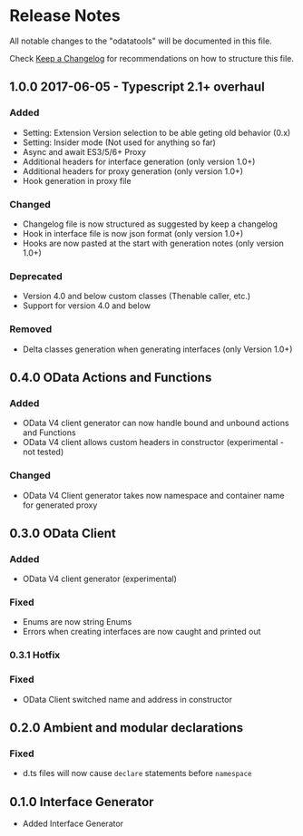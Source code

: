 # Release Notes

All notable changes to the "odatatools" will be documented in this file.

Check [Keep a Changelog](http://keepachangelog.com/) for recommendations on how to structure this file.

## 1.0.0 2017-06-05 - Typescript 2.1+ overhaul

### Added

- Setting: Extension Version selection to be able geting old behavior (0.x)
- Setting: Insider mode (Not used for anything so far)
- Async and await ES3/5/6+ Proxy
- Additional headers for interface generation (only version 1.0+)
- Additional headers for proxy generation (only version 1.0+)
- Hook generation in proxy file

### Changed

- Changelog file is now structured as suggested by keep a changelog
- Hook in interface file is now json format (only version 1.0+)
- Hooks are now pasted at the start with generation notes (only version 1.0+)

### Deprecated

- Version 4.0 and below custom classes (Thenable caller, etc.)
- Support for version 4.0 and below

### Removed

- Delta classes generation when generating interfaces (only Version 1.0+)

## 0.4.0 OData Actions and Functions

### Added

- OData V4 client generator can now handle bound and unbound actions and Functions
- OData V4 client allows custom headers in constructor (experimental - not tested)

### Changed

- OData V4 Client generator takes now namespace and container name for generated proxy

## 0.3.0 OData Client

### Added

- OData V4 client generator (experimental)

### Fixed

- Enums are now string Enums
- Errors when creating interfaces are now caught and printed out

### 0.3.1 Hotfix

### Fixed

- OData Client switched name and address in constructor

## 0.2.0 Ambient and modular declarations

### Fixed

- d.ts files will now cause `declare` statements before `namespace`

## 0.1.0 Interface Generator

- Added Interface Generator
